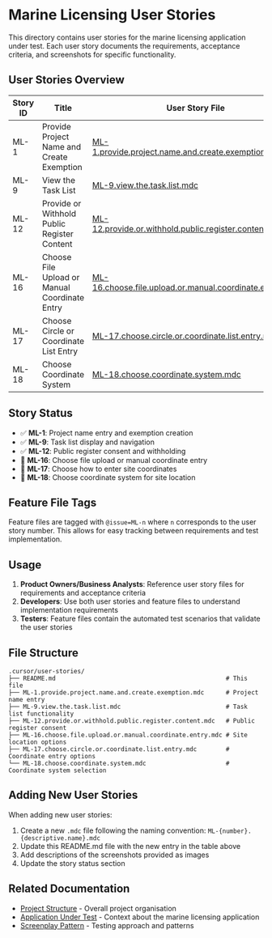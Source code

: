 # Marine Licensing User Stories

This directory contains user stories for the marine licensing application under test. Each user story documents the requirements, acceptance criteria, and screenshots for specific functionality.

## User Stories Overview

| Story ID | Title                                         | User Story File                                                                                                      | Feature Files                                                                                                                            |
| -------- | --------------------------------------------- | -------------------------------------------------------------------------------------------------------------------- | ---------------------------------------------------------------------------------------------------------------------------------------- |
| ML-1     | Provide Project Name and Create Exemption     | [ML-1.provide.project.name.and.create.exemption.mdc](./ML-1.provide.project.name.and.create.exemption.mdc)           | [project.name.feature](../../test/features/project.name.feature)                                                                         |
| ML-9     | View the Task List                            | [ML-9.view.the.task.list.mdc](./ML-9.view.the.task.list.mdc)                                                         | [view.task.list.feature](../../test/features/view.task.list.feature)<br>[project.name.feature](../../test/features/project.name.feature) |
| ML-12    | Provide or Withhold Public Register Content   | [ML-12.provide.or.withhold.public.register.content.mdc](./ML-12.provide.or.withhold.public.register.content.mdc)     | [public.register.consent.feature](../../test/features/public.register.consent.feature)                                                   |
| ML-16    | Choose File Upload or Manual Coordinate Entry | [ML-16.choose.file.upload.or.manual.coordinate.entry.mdc](./ML-16.choose.file.upload.or.manual.coordinate.entry.mdc) | -                                                                                                                                        |
| ML-17    | Choose Circle or Coordinate List Entry        | [ML-17.choose.circle.or.coordinate.list.entry.mdc](./ML-17.choose.circle.or.coordinate.list.entry.mdc)               | -                                                                                                                                        |
| ML-18    | Choose Coordinate System                      | [ML-18.choose.coordinate.system.mdc](./ML-18.choose.coordinate.system.mdc)                                           | -                                                                                                                                        |

## Story Status

- ✅ **ML-1**: Project name entry and exemption creation
- ✅ **ML-9**: Task list display and navigation
- ✅ **ML-12**: Public register consent and withholding
- 🔄 **ML-16**: Choose file upload or manual coordinate entry
- 🔄 **ML-17**: Choose how to enter site coordinates
- 🔄 **ML-18**: Choose coordinate system for site location

## Feature File Tags

Feature files are tagged with `@issue=ML-n` where `n` corresponds to the user story number. This allows for easy tracking between requirements and test implementation.

## Usage

1. **Product Owners/Business Analysts**: Reference user story files for requirements and acceptance criteria
2. **Developers**: Use both user stories and feature files to understand implementation requirements
3. **Testers**: Feature files contain the automated test scenarios that validate the user stories

## File Structure

```
.cursor/user-stories/
├── README.md                                               # This file
├── ML-1.provide.project.name.and.create.exemption.mdc      # Project name entry
├── ML-9.view.the.task.list.mdc                             # Task list functionality
├── ML-12.provide.or.withhold.public.register.content.mdc   # Public register consent
├── ML-16.choose.file.upload.or.manual.coordinate.entry.mdc # Site location options
├── ML-17.choose.circle.or.coordinate.list.entry.mdc        # Coordinate entry options
└── ML-18.choose.coordinate.system.mdc                      # Coordinate system selection
```

## Adding New User Stories

When adding new user stories:

1. Create a new `.mdc` file following the naming convention: `ML-{number}.{descriptive.name}.mdc`
2. Update this README.md file with the new entry in the table above
3. Add descriptions of the screenshots provided as images
4. Update the story status section

## Related Documentation

- [Project Structure](../../marine-licensing-journey-tests/project-structure.mdc) - Overall project organisation
- [Application Under Test](../../marine-licensing-journey-tests/application.under.test.mdc) - Context about the marine licensing application
- [Screenplay Pattern](../../marine-licensing-journey-tests/screenplay-pattern.mdc) - Testing approach and patterns
